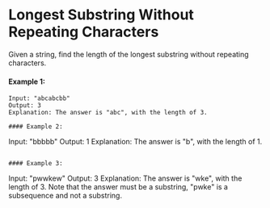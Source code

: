 # Longest Substring Without Repeating Characters

Given a string, find the length of the longest substring without repeating characters.

#### Example 1:

```
Input: "abcabcbb"
Output: 3
Explanation: The answer is "abc", with the length of 3.

#### Example 2:

```
Input: "bbbbb"
Output: 1
Explanation: The answer is "b", with the length of 1.
```

#### Example 3:

```
Input: "pwwkew"
Output: 3
Explanation: The answer is "wke", with the length of 3.
             Note that the answer must be a substring, "pwke" is a subsequence and not a substring.
```
